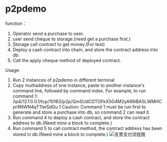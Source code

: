 # p2pdemo

function：
1. Operator send a purchase to user.
2. user send cheque to storage.(need get a purchase first.)
3. Storage call contract to get money.(For test)
4. Deploy a cash contract into chain, and store the contract address into db.
5. Call the apply cheque method of deployed contract.


Usage:
1. Run 2 instances of p2pdemo in different terminal
2. Copy multiaddress of one instance, paste to another instance's command line, followed by command index. 
For example, to run command 1:
/ip4/127.0.0.1/tcp/10183/p2p/QmSUdCDTDFkX5G4M2yA99iBA5LWMHCpr9NWN4qT11wSdGu 1
Caution: Command 1 must be run first to generate and store a purchase into db, so command 2 can read it.
3. Run command 4 to deploy a cash contract, and store the contract address to db.(Need mine a block to complete.)
4. Run command 5 to call contract method, the contract address has been stored in db.(Need mine a block to complete.)
![支票支付流程图](https://user-images.githubusercontent.com/52232908/131472164-bef60609-da10-4764-abbd-83c772a0ad91.png)
